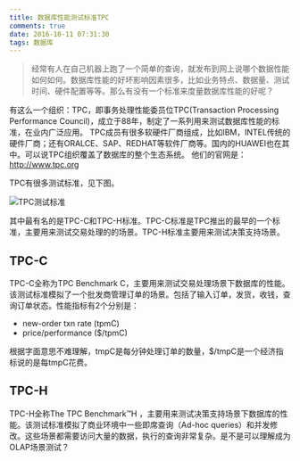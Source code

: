 ```yaml
---
title: 数据库性能测试标准TPC
comments: true
date: 2016-10-11 07:31:30
tags: 数据库
---
```




> 经常有人在自己机器上跑了一个简单的查询，就发布到网上说哪个数据性能如何如何。数据库性能的好坏影响因素很多，比如业务特点、数据量、测试时间、硬件配置等等。那么有没有一个标准来度量数据库性能的好呢？

有这么一个组织：TPC，即事务处理性能委员位TPC(Transaction Processing Performance Council)，成立于88年，制定了一系列用来测试数据库性能的标准，在业内广泛应用。
TPC成员有很多软硬件厂商组成，比如IBM，INTEL传统的硬件厂商；还有ORALCE、SAP、REDHAT等软件厂商等。国内的HUAWEI也在其中。可以说TPC组织覆盖了数据库的整个生态系统。
他们的官网是：http://www.tpc.org

TPC有很多测试标准，见下图。

![TPC测试标准](http://static.zybuluo.com/shenyuflying/le1aa8mmq6jnh0191fscinj7/image_1aup9fil01m0qsda13k0mi51jmp9.png)

其中最有名的是TPC-C和TPC-H标准。TPC-C标准是TPC推出的最早的一个标准，主要用来测试交易处理的的场景。TPC-H标准主要用来测试决策支持场景。

TPC-C
------
TPC-C全称为TPC Benchmark C，主要用来测试交易处理场景下数据库的性能。该测试标准模拟了一个批发商管理订单的场景。包括了输入订单，发货，收钱，查询订单状态。性能指标有2个分别是：

- new-order txn rate (tpmC)
- price/performance ($/tpmC)

根据字面意思不难理解，tmpC是每分钟处理订单的数量，$/tmpC是一个经济指标说的是每tmpC花费。

TPC-H
-------
TPC-H全称The TPC Benchmark™H ，主要用来测试决策支持场景下数据库的性能。该测试标准模拟了商业环境中一些即席查询（Ad-hoc queries）和并发修改。这些场景都需要访问大量的数据，执行的查询非常复杂。是不是可以理解成为OLAP场景测试？

